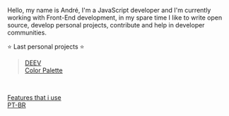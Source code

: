 Hello, my name is André, I'm a JavaScript developer and I'm currently working with Front-End development, in my spare time I like to write open source, develop personal projects, contribute and help in developer communities.

⭐ Last personal projects ⭐  <br/> 
> [DEEV](https://deev.ml)<br/> 
> [Color Palette](https://palettes.andev.ml) 
<br/>

[Features that i use](features-that-i-use.md)<br/>
[PT-BR](pt-br/)<br/>
